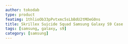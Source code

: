 ```yaml
---
author: tokodab
type: product
featimg: 1thlioOb33pPvtxmc5sLbBdU2tMOeG0ns
title: Skrillex Suicide Squad Samsung Galaxy S9 Case
tags: [samsung, galaxy, s9]
category: [samsung]
---
```

